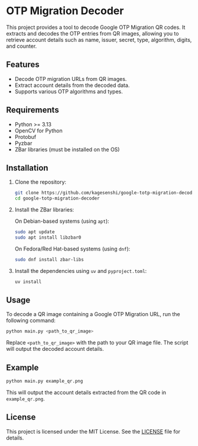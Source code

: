 # OTP Migration Decoder

This project provides a tool to decode Google OTP Migration QR codes. It extracts and decodes the OTP entries from QR images, allowing you to retrieve account details such as name, issuer, secret, type, algorithm, digits, and counter.

## Features

- Decode OTP migration URLs from QR images.
- Extract account details from the decoded data.
- Supports various OTP algorithms and types.

## Requirements

- Python >= 3.13
- OpenCV for Python
- Protobuf
- Pyzbar
- ZBar libraries (must be installed on the OS)

## Installation

1. Clone the repository:

   ```bash
   git clone https://github.com/kagesenshi/google-totp-migration-decoder.git
   cd google-totp-migration-decoder
   ```

2. Install the ZBar libraries:

   On Debian-based systems (using `apt`):

   ```bash
   sudo apt update
   sudo apt install libzbar0
   ```

   On Fedora/Red Hat-based systems (using `dnf`):

   ```bash
   sudo dnf install zbar-libs
   ```

3. Install the dependencies using `uv` and `pyproject.toml`:

   ```bash
   uv install
   ```

## Usage

To decode a QR image containing a Google OTP Migration URL, run the following command:

```bash
python main.py <path_to_qr_image>
```

Replace `<path_to_qr_image>` with the path to your QR image file. The script will output the decoded account details.

## Example

```bash
python main.py example_qr.png
```

This will output the account details extracted from the QR code in `example_qr.png`.

## License

This project is licensed under the MIT License. See the [LICENSE](LICENSE) file for details.
